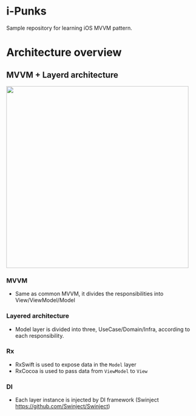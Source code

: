 # i-Punks

Sample repository for learning iOS MVVM pattern.

# Architecture overview
## MVVM + Layerd architecture
<img src="https://user-images.githubusercontent.com/16633277/60384005-dd0dbf80-9ab3-11e9-940b-2c90a5427617.png" width="480px">

### MVVM
* Same as common MVVM, it divides the responsibilities into View/ViewModel/Model

### Layered architecture
* Model layer is divided into three, UseCase/Domain/Infra, according to each responsibility.

### Rx
* RxSwift is used to expose data in the `Model` layer
* RxCocoa is used to pass data from `ViewModel` to `View`

### DI
* Each layer instance is injected by DI framework (Swinject https://github.com/Swinject/Swinject)
